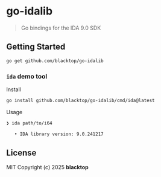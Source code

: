 # go-idalib

> Go bindings for the IDA 9.0 SDK

## Getting Started

```bash
go get github.com/blacktop/go-idalib
```

### `ida` demo tool

Install

```bash
go install github.com/blacktop/go-idalib/cmd/ida@latest
```

Usage

```bash
❯ ida path/to/i64
```
```bash
   • IDA library version: 9.0.241217
```

## License

MIT Copyright (c) 2025 **blacktop**